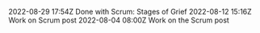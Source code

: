 2022-08-29 17:54Z Done with Scrum: Stages of Grief
2022-08-12 15:16Z Work on Scrum post
2022-08-04 08:00Z Work on the Scrum post
